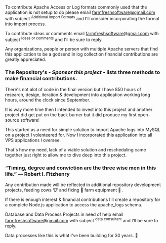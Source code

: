 To contribute Apache Access or Log formats commonly used that the application is not setup to do please email farmfreshsoftware@gmail.com
with subject <sup>Additional Import Formats</sup> and I'll consider incorporating the format into import process.

To contribute ideas or comments email farmfreshsoftware@gmail.com with subject <sup>ideas or comments</sup> and I'll be sure to reply.

Any organizations, people or person with multiple Apache servers that find this application to be a godsend in log collection financial contributions are greatly appreciated.

### The Repository's ***- Sponsor this project -*** lists three methods to make financial contributions.

There's not alot of code in the final version but I have 850 hours of research, design, iteration & development into application working long hours, around the clock since September. 

It is way more time then I intended to invest into this project and another project did get put on the back burner but it did produce my first open-source software!

This started as a need for simple solution to import Apache logs into MySQL on a project I volenteered for. Now I incorporated this application into all VPS applications I oversee.

That's how my need, lack of a viable solution and rescheduling came together just right to allow me to dive deep into this project.

### “Timing, degree and conviction are the three wise men in this life.” — Robert I. Fitzhenry

Any contribution made will be reflected in additional repository development projects, feeding cows :cow: and fixing :wrench: farm equipment :tractor: .

If there is enough interest & financial contributions I'll create a repository for a complete Node.js application to access the apache_logs schema.

Database and Data Process Projects in need of help email farmfreshsoftware@gmail.com with subject <sup>data consultant</sup> and I'll be sure to reply.

Data processes like this is what I've been building for 30 years. :information_desk_person: